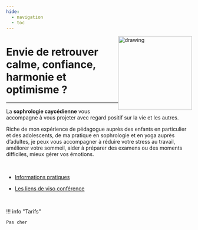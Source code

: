 ```yaml
---
hide:
  - navigation
  - toc
---
```


<img src="logo.png" alt="drawing" width="200" style="float: right;"/>

# **Envie de retrouver calme, confiance, harmonie et optimisme ?**

---

La **sophrologie caycédienne** vous accompagne à vous projeter avec regard positif sur la vie et les autres.


Riche de mon expérience de pédagogue auprès des enfants en particulier et des adolescents, de ma pratique en sophrologie et en yoga auprès d’adultes, je peux vous accompagner à réduire votre stress au travail, améliorer votre sommeil, aider à préparer des examens ou des moments difficiles, mieux gérer vos émotions.

<br>

* <a href="./informations/contacts/" title="home-link" class="button">Informations pratiques</a>

* <a href="./informations/visio/" title="home-link" class="button">Les liens de viso conférence</a>

<br>



!!! info "Tarifs"

    Pas cher
    
    
<style>
  .md-content__button {
    display: none;
  }
</style>